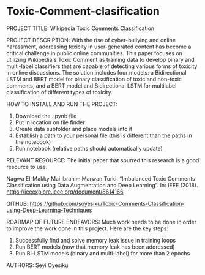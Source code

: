 # Toxic-Comment-clasification

PROJECT TITLE: 
Wikipedia Toxic Comments Classification

PROJECT DESCRIPTION: 
With the rise of cyber-bullying and online harassment, addressing toxicity in user-generated content has become a critical challenge in public online communities. This paper focuses on utilizing Wikipedia's Toxic Comment as training data to develop binary and multi-label classifiers that are capable of detecting various forms of toxicity in online discussions. The solution includes four models: a Bidirectional LSTM and BERT model for binary classification of toxic and non-toxic comments, and a BERT model and Bidirectional LSTM for multilabel classification of different types of toxicity.

HOW TO INSTALL AND RUN THE PROJECT:
1. Download the .ipynb file
2. Put in location on file finder
3. Create data subfolder and place models into it
4. Establish a path to your personal file (this is different than the paths in the notebook)
4. Run notebook (relative paths should automatically update)

RELEVANT RESOURCE:
The initial paper that spurred this research is a good resource to use.

Nagwa El-Makky Mai Ibrahim Marwan Torki. “Imbalanced Toxic Comments Classification using Data Augmentation and Deep Learning”. In: IEEE (2018).
https://ieeexplore.ieee.org/document/8614166

GITHUB:
https://github.com/soyesiku/Toxic-Comments-Classification-using-Deep-Learning-Techniques


ROADMAP OF FUTURE ENDEAVORS:
Much work needs to be done in order to improve the work done in this project. Here are the key steps:
1. Successfully find and solve memory leak issue in training loops
2. Run BERT models (now that memory leak has been addressed)
3. Run Bi-LSTM models (binary and multi-label) for more than 2 epochs


AUTHORS:
Seyi Oyesiku
